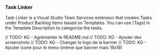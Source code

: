 
### Task Linker

Task Linker is a Visual Studio Team Services extension that creates Tasks under Product Backlog Items based on Templates.
You can use [Tags] in the Template Description to categorize the tasks.


// TODO: KG - Agrémenter le README.md
// TODO: KG - Ajouter des screenshots
// TODO: KG - Changer le logo de la banner
// TODO: KG - Ajouter icone pour le menu (même que banner mais 16x16)
